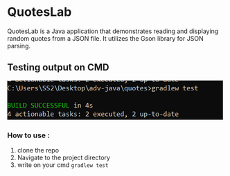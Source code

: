 # QuotesLab

QuotesLab is a Java application that demonstrates reading and displaying random quotes from a JSON file. It utilizes the Gson library for JSON parsing.

## Testing output on CMD

![](img/testSuccessful.png)

### How to use :

1. clone the repo
2. Navigate to the project directory
3. write on your cmd `gradlew test`